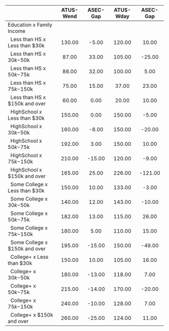 
|                      |    ATUS-Wend |     ASEC-Gap |    ATUS-Wday |     ASEC-Gap |
| -------------------- | :----------: | :----------: | :----------: | :----------: |
| Education x Family Income |              |              |              |              |
| &nbsp;&nbsp;Less than HS x Less than $30k |       130.00 |        -5.00 |       120.00 |        10.00 |
| &nbsp;&nbsp;Less than HS x $30k-$50k |        87.00 |        33.00 |       105.00 |       -25.00 |
| &nbsp;&nbsp;Less than HS x $50k-$75k |        88.00 |        32.00 |       100.00 |         5.00 |
| &nbsp;&nbsp;Less than HS x $75k-$150k |        75.00 |        15.00 |        37.00 |        23.00 |
| &nbsp;&nbsp;Less than HS x $150k and over |        60.00 |         0.00 |        20.00 |        10.00 |
| &nbsp;&nbsp;HighSchool x Less than $30k |       150.00 |         0.00 |       150.00 |        -5.00 |
| &nbsp;&nbsp;HighSchool x $30k-$50k |       160.00 |        -8.00 |       150.00 |       -20.00 |
| &nbsp;&nbsp;HighSchool x $50k-$75k |       192.00 |         3.00 |       150.00 |        10.00 |
| &nbsp;&nbsp;HighSchool x $75k-$150k |       210.00 |       -15.00 |       120.00 |        -9.00 |
| &nbsp;&nbsp;HighSchool x $150k and over |       165.00 |        25.00 |       226.00 |      -121.00 |
| &nbsp;&nbsp;Some College x Less than $30k |       150.00 |        10.00 |       133.00 |        -3.00 |
| &nbsp;&nbsp;Some College x $30k-$50k |       140.00 |        12.00 |       143.00 |       -10.00 |
| &nbsp;&nbsp;Some College x $50k-$75k |       182.00 |        13.00 |       115.00 |        26.00 |
| &nbsp;&nbsp;Some College x $75k-$150k |       180.00 |         5.00 |       110.00 |        15.00 |
| &nbsp;&nbsp;Some College x $150k and over |       195.00 |       -15.00 |       150.00 |       -49.00 |
| &nbsp;&nbsp;College+ x Less than $30k |       150.00 |        10.00 |       105.00 |        16.00 |
| &nbsp;&nbsp;College+ x $30k-$50k |       180.00 |       -13.00 |       118.00 |         7.00 |
| &nbsp;&nbsp;College+ x $50k-$75k |       215.00 |       -14.00 |       170.00 |       -20.00 |
| &nbsp;&nbsp;College+ x $75k-$150k |       240.00 |       -10.00 |       128.00 |         7.00 |
| &nbsp;&nbsp;College+ x $150k and over |       260.00 |       -25.00 |       124.00 |        11.00 |

